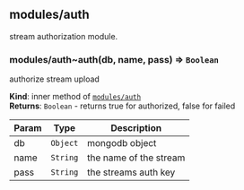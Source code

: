 <a name="module_modules/auth"></a>

## modules/auth
stream authorization module.

<a name="module_modules/auth..auth"></a>

### modules/auth~auth(db, name, pass) ⇒ <code>Boolean</code>
authorize stream upload

**Kind**: inner method of [<code>modules/auth</code>](#module_modules/auth)  
**Returns**: <code>Boolean</code> - returns true for authorized, false for failed  

| Param | Type | Description |
| --- | --- | --- |
| db | <code>Object</code> | mongodb object |
| name | <code>String</code> | the name of the stream |
| pass | <code>String</code> | the streams auth key |

